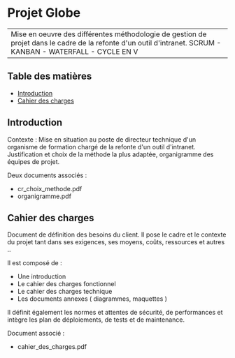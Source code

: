# Projet Globe

<table>
<tr>
<td>
   Mise en oeuvre des différentes méthodologie de gestion de projet dans le cadre de la refonte d'un outil d'intranet. SCRUM - KANBAN - WATERFALL - CYCLE EN V 
</td>
</tr>
</table>

## Table des matières

- [Introduction](#introduction)
- [Cahier des charges](#cahierdescharges)

## Introduction

Contexte : Mise en situation au poste de directeur technique d'un organisme de formation chargé de la refonte d'un outil d'intranet. Justification et choix de la méthode la plus adaptée, organigramme des équipes de projet.

Deux documents associés : 
- cr_choix_methode.pdf
- organigramme.pdf

## Cahier des charges

Document de définition des besoins du client. Il pose le cadre et le contexte du projet tant dans ses exigences, ses moyens, coûts, ressources et autres ..

Il est composé de : 
- Une introduction
- Le cahier des charges fonctionnel
- Le cahier des charges technique
- Les documents annexes ( diagrammes, maquettes )

Il définit également les normes et attentes de sécurité, de performances et intègre les plan de déploiements, de tests et de maintenance.

Document associé :
- cahier_des_charges.pdf
